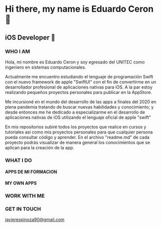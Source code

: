 # Hi there, my name is Eduardo Ceron 👋

## iOS Developer 📱

### WHO I AM

Hola, mi nombre es Eduardo Ceron y soy egresado del UNITEC como ingeniero en sistemas computacionales.
<!--I'm currenttly learning swiftUI to became a professional iOS Developer and also I'm working on my own projects using only SwiftUI-->
Actualmente me encuentro estudiando el lenguaje de programación Swift con el nuevo framework de apple "SwiftUI" con el fin de convertirme en un desarrollador profesional de aplicaciones nativas para iOS. A la par estoy realizando pequeños proyectos personales para publicar en la AppStore.

Me incursioné en el mundo del desarrollo de las apps a finales del 2020 en plena pandemia tratando de buscar nuevas habilidades y conocimiento; y desde entonces me he dedicado a especializarme en el desarrollo de aplicaciones nativas de iOS utilizando el lenguaje oficial de apple "swift"

En mis repositorios subiré todos los proyectos que realice en cursos y tutoriales así como mis proyectos personales para que cualquier persona pueda consultar código y aprender. En el archivo "readme.md" de cada proyecto podrás visualizar de manera general los conocimientos que se aplican para la creación de la app.

### WHAT I DO

#### APPS DE MI FORMACION

#### MY OWN APPS

### WORK WITH ME

### GET IN TOUCH
javierespinoza90@gmail.com


<!--
**IngenieroCeron/IngenieroCeron** is a ✨ _special_ ✨ repository because its `README.md` (this file) appears on your GitHub profile.

Here are some ideas to get you started:

- 🔭 I’m currently working on ...
- 🌱 I’m currently learning ...
- 👯 I’m looking to collaborate on ...
- 🤔 I’m looking for help with ...
- 💬 Ask me about ...
- 📫 How to reach me: ...
- 😄 Pronouns: ...
- ⚡ Fun fact: ...
-->
